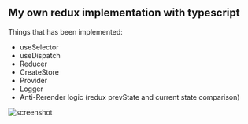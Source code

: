 ## My own redux implementation with typescript

Things that has been implemented:

- useSelector
- useDispatch
- Reducer
- CreateStore
- Provider
- Logger
- Anti-Rerender logic (redux prevState and current state comparison)

![screenshot](https://i.imgur.com/JZnIqvR.png)

